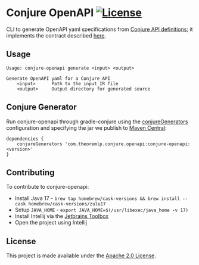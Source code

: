 # Conjure OpenAPI [![License](https://img.shields.io/badge/License-Apache%202.0-lightgrey.svg)](https://opensource.org/licenses/Apache-2.0)

CLI to generate OpenAPI yaml specifications from [Conjure API definitions](https://github.com/palantir/conjure);
it implements the contract described
[here](https://github.com/palantir/conjure/blob/master/docs/rfc/002-contract-for-conjure-generators.md).

## Usage

    Usage: conjure-openapi generate <input> <output>

    Generate OpenAPI yaml for a Conjure API
        <input>      Path to the input IR file
        <output>     Output directory for generated source

## Conjure Generator

Run conjure-openapi through gradle-conjure using the [conjureGenerators](https://github.com/palantir/gradle-conjure?tab=readme-ov-file#configurations) configuration and specifying the jar we publish to [Maven Central](https://central.sonatype.com/artifact/com.theoremlp.conjure.openapi/conjure-openapi):

```
dependencies {
    conjureGenerators 'com.theoremlp.conjure.openapi:conjure-openapi:<version>'
}
```

## Contributing

To contribute to conjure-openapi:

- Install Java 17 - `brew tap homebrew/cask-versions && brew install --cask homebrew/cask-versions/zulu17`
- Setup `JAVA_HOME` - `export JAVA_HOME=$(/usr/libexec/java_home -v 17)`
- Install Intellij via the [Jetbrains Toolbox](https://www.jetbrains.com/toolbox-app/)
- Open the project using Intellij

## License

This project is made available under the [Apache 2.0 License](./LICENSE).
